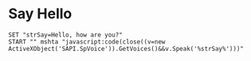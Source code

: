 # Say Hello
```batchfile
SET "strSay=Hello, how are you?"
START "" mshta "javascript:code(close((v=new ActiveXObject('SAPI.SpVoice')).GetVoices()&&v.Speak('%strSay%')))"
```
